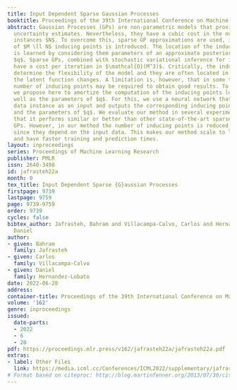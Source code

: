 ```yaml
---
title: Input Dependent Sparse Gaussian Processes
booktitle: Proceedings of the 39th International Conference on Machine Learning
abstract: Gaussian Processes (GPs) are non-parametric models that provide accurate
  uncertainty estimates. Nevertheless, they have a cubic cost in the number of data
  instances $N$. To overcome this, sparse GP approximations are used, in which a set
  of $M \ll N$ inducing points is introduced. The location of the inducing points
  is learned by considering them parameters of an approximate posterior distribution
  $q$. Sparse GPs, combined with stochastic variational inference for inferring $q$
  have a cost per iteration in $\mathcal{O}(M^3)$. Critically, the inducing points
  determine the flexibility of the model and they are often located in regions where
  the latent function changes. A limitation is, however, that in some tasks a large
  number of inducing points may be required to obtain good results. To alleviate this,
  we propose here to amortize the computation of the inducing points locations, as
  well as the parameters of $q$. For this, we use a neural network that receives a
  data instance as an input and outputs the corresponding inducing points locations
  and the parameters of $q$. We evaluate our method in several experiments, showing
  that it performs similar or better than other state-of-the-art sparse variational
  GPs. However, in our method the number of inducing points is reduced drastically
  since they depend on the input data. This makes our method scale to larger datasets
  and have faster training and prediction times.
layout: inproceedings
series: Proceedings of Machine Learning Research
publisher: PMLR
issn: 2640-3498
id: jafrasteh22a
month: 0
tex_title: Input Dependent Sparse {G}aussian Processes
firstpage: 9739
lastpage: 9759
page: 9739-9759
order: 9739
cycles: false
bibtex_author: Jafrasteh, Bahram and Villacampa-Calvo, Carlos and Hernandez-Lobato,
  Daniel
author:
- given: Bahram
  family: Jafrasteh
- given: Carlos
  family: Villacampa-Calvo
- given: Daniel
  family: Hernandez-Lobato
date: 2022-06-28
address:
container-title: Proceedings of the 39th International Conference on Machine Learning
volume: '162'
genre: inproceedings
issued:
  date-parts:
  - 2022
  - 6
  - 28
pdf: https://proceedings.mlr.press/v162/jafrasteh22a/jafrasteh22a.pdf
extras:
- label: Other Files
  link: https://media.icml.cc/Conferences/ICML2022/supplementary/jafrasteh22a-supp.zip
# Format based on citeproc: http://blog.martinfenner.org/2013/07/30/citeproc-yaml-for-bibliographies/
---
```

